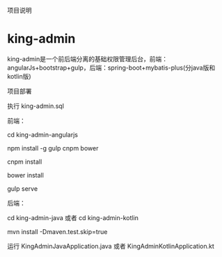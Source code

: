 项目说明
# king-admin
king-admin是一个前后端分离的基础权限管理后台，前端：angularJs+bootstrap+gulp，后端：spring-boot+mybatis-plus(分java版和kotlin版)

项目部署

执行 king-admin.sql

前端：

cd king-admin-angularjs

npm install -g gulp cnpm bower

cnpm install

bower install

gulp serve

后端：

cd king-admin-java  或者 cd king-admin-kotlin

mvn install -Dmaven.test.skip=true

运行 KingAdminJavaApplication.java 或者 KingAdminKotlinApplication.kt




